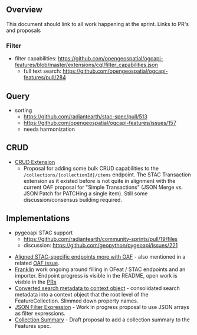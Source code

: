 ## Overview

This document should link to all work happening at the sprint. Links to PR's and proposals


### Filter
- filter capabilities: https://github.com/opengeospatial/ogcapi-features/blob/master/extensions/cql/filter_capabilities.json
  - full text search: https://github.com/opengeospatial/ogcapi-features/pull/284
  
## Query
- sorting
  - https://github.com/radiantearth/stac-spec/pull/513
  - https://github.com/opengeospatial/ogcapi-features/issues/157
  - needs harmonization

## CRUD
- [CRUD Extension](https://github.com/radiantearth/stac-spec/pull/634)
  - Proposal for adding some bulk CRUD capabilities to the `/collections/{collectionId}/items` endpoint. The STAC Transaction extension as it existed before is not quite in alignment with the current OAF proposal for "Simple Transactions" (JSON Merge vs. JSON Patch for PATCHing a single item). Still some discussion/consensus building required.

## Implementations
- pygeoapi STAC support
  - https://github.com/radiantearth/community-sprints/pull/19/files
  - discussion: https://github.com/geopython/pygeoapi/issues/221

* [Aligned STAC-specific endpoints more with OAF](https://github.com/radiantearth/stac-spec/pull/632) - also mentioned in a related [OAF issue](https://github.com/opengeospatial/ogcapi-features/issues/154).
* [Franklin](https://github.com/azavea/franklin) work ongoing around filling in OFeat / STAC endpoints and an importer. Endpoint progress is visible in the README, open work is visible in the [PRs](https://github.com/azavea/franklin/pulls)
* [Converted search metadata to context object](https://github.com/radiantearth/stac-spec/pull/633) - consolidated search metadata into a context object that the root level of the FeatureCollection. Slimmed down property names.
* [JSON Filter Expression](https://github.com/opengeospatial/ogcapi-features/pull/283) - Work in progress proposal to use JSON arrays as filter expressions.
* [Collection Summary](https://github.com/opengeospatial/ogcapi-features/pull/287) - Draft proposal to add a collection summary to the Features spec.

